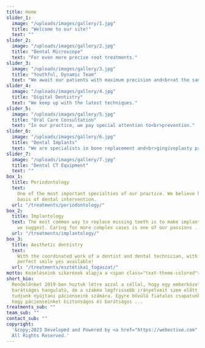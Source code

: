 ```yaml
---
title: Home
slider_1:
  image: "/uploads/images/gallery/1.jpg"
  title: "Welcome to our site!"
  text: ""
slider_2:
  image: "/uploads/images/gallery/2.jpg"
  title: "Dental Microscope"
  text: "For even more precise root treatments."
slider_3:
  image: "/uploads/images/gallery/3.jpg"
  title: "Youthful, Dynamic Team"
  text: "We await our patients with maximum precision and<br>at the same time a relaxed atmosphere."
slider_4:
  image: "/uploads/images/gallery/4.jpg"
  title: "Digital Dentistry"
  text: "We keep up with the latest techniques."
slider_5:
  image: "/uploads/images/gallery/5.jpg"
  title: "Oral Care Consultation"
  text: "In our practice, we pay special attention to<br>prevention."
slider_6:
  image: "/uploads/images/gallery/6.jpg"
  title: "Dental Implants"
  text: "We are specialists in bone replacement and<br>gingivoplasty procedures."
slider_7:
  image: "/uploads/images/gallery/7.jpg"
  title: "Dental CT Equipment"
  text: ""
box_1:
  title: Periodontology
  text:
    One of the most important specialties of our practice. We believe healthy gums are everything
    basis of dental intervention.
  url: "/treatments/periodontology/"
box_2:
  title: Implantology
  text: The most common way to replace missing teeth is to make implant dentures
    we suggest. Caring for more complex cases is one of our passions ...
  url: "/treatments/implantology/"
box_3:
  title: Aesthetic dentistry
  text:
    With the coordinated work of a dentist and dental technician, with proper planning a
    perfect smile yes available!
  url: "/treatments/esztétikai_fogaszat/"
motto: Kezeléseink sikerének alapja a <span class="text-theme-colored">helyes szájápolás!</span>
short_bio:
  Rendelőnket 2019-ben hoztuk létre azzal a céllal, hogy egy emberközeli,
  barátságos hangulatú, de a szakma legfrissebb irányelveit szem előtt tartó ellátást
  tudjunk nyújtani pácienseink számára. Egyre bővülő fiatalos csapatunk azon dolgozik,
  hogy pácienseinket biztonságos és barátságos ...
treatments_sub: ""
team_sub: ""
contact_sub: ""
copyright:
  '&copy;2023 Developed and Powered by <a href="https://webective.com" target="_blank">Webective</a>.
  All Rights Reserved.'
---
```

